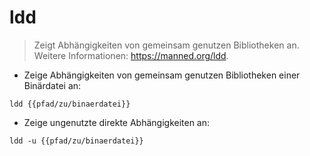 # ldd

> Zeigt Abhängigkeiten von gemeinsam genutzen Bibliotheken an.
> Weitere Informationen: <https://manned.org/ldd>.

- Zeige Abhängigkeiten von gemeinsam genutzen Bibliotheken einer Binärdatei an:

`ldd {{pfad/zu/binaerdatei}}`

- Zeige ungenutzte direkte Abhängigkeiten an:

`ldd -u {{pfad/zu/binaerdatei}}`
